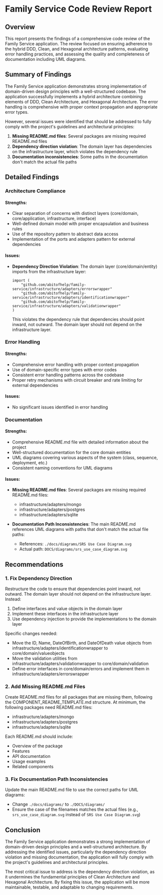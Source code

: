 # Family Service Code Review Report

## Overview

This report presents the findings of a comprehensive code review of the Family Service application. The review focused on ensuring adherence to the hybrid DDD, Clean, and Hexagonal architecture patterns, evaluating error handling practices, and assessing the quality and completeness of documentation including UML diagrams.

## Summary of Findings

The Family Service application demonstrates strong implementation of domain-driven design principles with a well-structured codebase. The application successfully implements a hybrid architecture combining elements of DDD, Clean Architecture, and Hexagonal Architecture. The error handling is comprehensive with proper context propagation and appropriate error types.

However, several issues were identified that should be addressed to fully comply with the project's guidelines and architectural principles:

1. **Missing README.md files**: Several packages are missing required README.md files
2. **Dependency direction violation**: The domain layer has dependencies on the infrastructure layer, which violates the dependency rule
3. **Documentation inconsistencies**: Some paths in the documentation don't match the actual file paths

## Detailed Findings

### Architecture Compliance

#### Strengths:

- Clear separation of concerns with distinct layers (core/domain, core/application, infrastructure, interface)
- Well-defined domain model with proper encapsulation and business rules
- Use of the repository pattern to abstract data access
- Implementation of the ports and adapters pattern for external dependencies

#### Issues:

- **Dependency Direction Violation**: The domain layer (core/domain/entity) imports from the infrastructure layer:

  ```
  import (
      "github.com/abitofhelp/family-service/infrastructure/adapters/errorswrapper"
      "github.com/abitofhelp/family-service/infrastructure/adapters/identificationwrapper"
      "github.com/abitofhelp/family-service/infrastructure/adapters/validationwrapper"
  )
  ```

  This violates the dependency rule that dependencies should point inward, not outward. The domain layer should not depend on the infrastructure layer.

### Error Handling

#### Strengths:

- Comprehensive error handling with proper context propagation
- Use of domain-specific error types with error codes
- Consistent error handling patterns across the codebase
- Proper retry mechanisms with circuit breaker and rate limiting for external dependencies

#### Issues:

- No significant issues identified in error handling

### Documentation

#### Strengths:

- Comprehensive README.md file with detailed information about the project
- Well-structured documentation for the core domain entities
- UML diagrams covering various aspects of the system (class, sequence, deployment, etc.)
- Consistent naming conventions for UML diagrams

#### Issues:

- **Missing README.md files**: Several packages are missing required README.md files:
  - infrastructure/adapters/mongo
  - infrastructure/adapters/postgres
  - infrastructure/adapters/sqlite

- **Documentation Path Inconsistencies**: The main README.md references UML diagrams with paths that don't match the actual file paths:
  - References: `./docs/diagrams/SRS Use Case Diagram.svg`
  - Actual path: `DOCS/diagrams/srs_use_case_diagram.svg`

## Recommendations

### 1. Fix Dependency Direction

Restructure the code to ensure that dependencies point inward, not outward. The domain layer should not depend on the infrastructure layer. Instead:

1. Define interfaces and value objects in the domain layer
2. Implement these interfaces in the infrastructure layer
3. Use dependency injection to provide the implementations to the domain layer

Specific changes needed:

- Move the ID, Name, DateOfBirth, and DateOfDeath value objects from infrastructure/adapters/identificationwrapper to core/domain/valueobjects
- Move the validation utilities from infrastructure/adapters/validationwrapper to core/domain/validation
- Define error interfaces in core/domain/errors and implement them in infrastructure/adapters/errorswrapper

### 2. Add Missing README.md Files

Create README.md files for all packages that are missing them, following the COMPONENT_README_TEMPLATE.md structure. At minimum, the following packages need README.md files:

- infrastructure/adapters/mongo
- infrastructure/adapters/postgres
- infrastructure/adapters/sqlite

Each README.md should include:
- Overview of the package
- Features
- API documentation
- Usage examples
- Related components

### 3. Fix Documentation Path Inconsistencies

Update the main README.md file to use the correct paths for UML diagrams:

- Change `./docs/diagrams/` to `./DOCS/diagrams/`
- Ensure the case of the filenames matches the actual files (e.g., `srs_use_case_diagram.svg` instead of `SRS Use Case Diagram.svg`)

## Conclusion

The Family Service application demonstrates a strong implementation of domain-driven design principles and a well-structured architecture. By addressing the identified issues, particularly the dependency direction violation and missing documentation, the application will fully comply with the project's guidelines and architectural principles.

The most critical issue to address is the dependency direction violation, as it undermines the fundamental principles of Clean Architecture and Hexagonal Architecture. By fixing this issue, the application will be more maintainable, testable, and adaptable to changing requirements.
